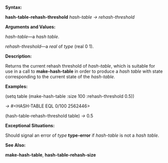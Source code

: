  

**Syntax:** 

**hash-table-rehash-threshold** *hash-table → rehash-threshold* 

**Arguments and Values:** 

*hash-table*—a *hash table*. 

*rehash-threshold*—a *real* of *type* (real 0 1). 

**Description:** 

Returns the current rehash threshold of *hash-table*, which is suitable for use in a call to **make-hash-table** in order to produce a *hash table* with state corresponding to the current state of the *hash-table*. 

**Examples:** 

(setq table (make-hash-table :size 100 :rehash-threshold 0.5)) 

*→* #&#60;HASH-TABLE EQL 0/100 2562446&#62; 

(hash-table-rehash-threshold table) *→* 0.5 

**Exceptional Situations:** 

Should signal an error of *type* **type-error** if *hash-table* is not a *hash table*. 

**See Also:** 

**make-hash-table**, **hash-table-rehash-size** 



 

 

